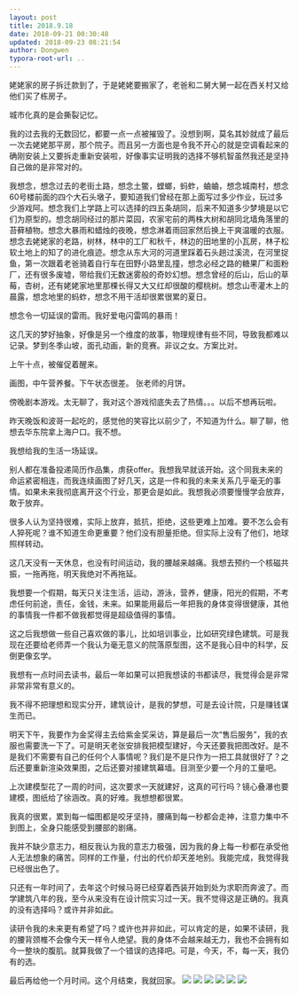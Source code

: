 ```yaml
---
layout: post
title: 2018.9.18
date: 2018-09-21 00:30:48
updated: 2018-09-23 08:21:54
author: Dongwen
typora-root-url: ..
---
```




姥姥家的房子拆迁款到了，于是姥姥要搬家了，老爸和二舅大舅一起在西关村又给他们买了栋房子。

城市化真的是会撕裂记忆。

我的过去我的无数回忆，都要一点一点被摧毁了。没想到啊，莫名其妙就成了最后一次去姥姥那平房，那个院子。而且另一方面也是令我不开心的就是空调看起来的确刚安装上又要拆走重新安装啦，好像事实证明我的选择不够机智虽然我还是坚持自己做的是非常对的。

我想念，想念过去的老街土路，想念土鳖，螳螂，蚂蚱，蛐蛐，想念城南村，想念60号楼前面的四个大石头墩子，要知道我们曾经在那上面写过多少作业，玩过多少游戏阿。想念我们上学路上可以选择的四五条胡同，后来不知道多少梦境是以它们为原型的。想念胡同经过的那片菜园，农家宅前的两株大树和胡同北墙角落里的苔藓植物。想念大暴雨和蜡烛的夜晚，想念淋着雨回家然后换上干爽温暖的衣服。想念去姥姥家的老路，树林，林中的工厂和秋千，林边的田地里的小瓦房，林子松软土地上的知了的进化痕迹。想念从东大河的河道里踩着石头趟过溪流，在河里捉鱼，第一次跟着老爸骑着自行车在田野小路里乱撞，想念必经之路的糖果厂和面粉厂，还有很多废墟，带给我们无数迷雾般的奇妙幻想。想念曾经的后山，后山的草莓，杏树，还有姥姥家地里那棵长得又大又红却很酸的樱桃树。想念山枣灌木上的晨露，想念地里的蚂蚱，想念不用干活却很累很累的夏日。

想念令一切延误的雷雨。我好爱电闪雷鸣的暴雨！

这几天的梦好抽象，好像是另一个维度的故事，物理规律有些不同，导致我都难以记录。梦到冬季山坡，面孔动画，新的竞赛。非议之女。方案比对。

上午十点，被催促着醒来。

画图，中午营养餐。下午状态很差。
张老师的月饼。

傍晚剧本游戏。太无聊了，我对这个游戏彻底失去了热情。。。以后不想再玩啦。

昨天晚饭和波哥一起吃的，感觉他的笑容比以前少了，不知道为什么。聊了聊，他想去华东院拿上海户口。我不想。

我想给我的生活一场延误。

别人都在准备投递简历作品集，虏获offer。我想我早就该开始。这个同我未来的命运紧密相连，而我连续画图了好几天，这是一件和我的未来关系几乎毫无的事情。如果未来我彻底离开这个行业，那更会是如此。我想我必须要慢慢学会放弃，敢于放弃。

很多人认为坚持很难，实际上放弃，抵抗，拒绝，这些更难上加难。要不怎么会有人猝死呢？谁不知道生命更重要？他们没有胆量拒绝。但实际上没有了他们，地球照样转动。

这几天没有一天休息，也没有时间运动，我的腰越来越痛。我想去预约一个核磁共振，一拖再拖，明天我绝对不再拖延。

我想要一个假期，每天只关注生活，运动，游泳，营养，健康，阳光的假期，不考虑任何前途，责任，金钱，未来。如果能用最后一年把我的身体变得很健康，其他的事情我一件都不做我都觉得是超级值得的事情。

这之后我想做一些自己喜欢做的事儿，比如培训事业，比如研究绿色建筑。可是我现在还要给老师弄一个我认为毫无意义的院落原型图，这不是我心目中的科学，反倒更像玄学。

我想有一点时间去读书，最后一年如果可以把我想读的书都读尽，我觉得会是非常非常非常有意义的。

我不得不把理想和现实分开，建筑设计，是我的梦想，可是去设计院，只是赚钱谋生而已。

明天下午，我要作为金奖得主去给紫金奖采访，算是最后一次“售后服务”，我的衣服也需要洗一下了。可是明天老张安排我把模型建好，今天还要我把图改好。是不是我们不需要有自己的任何个人事情呢？我们是不是只作为一把工具就很好了？之后还要重新渲染效果图，之后还要对接建筑幕墙。目测至少要一个月的工量吧。

上次建模型花了一周的时间，这次要求一天就建好，这真的可行吗？镜心叠瀑也要建模，图纸给了徐涵改。真的好难。我想想都很累。

我真的很累，累到每一幅图都是咬牙坚持，腰痛到每一秒都会走神，注意力集中不到图上，全身只能感受到腰部的剧痛。

我并不缺少意志力，相反我认为我的意志力极强，因为我的身上每一秒都在承受他人无法想象的痛苦。同样的工作量，付出的代价却天差地别。我能完成，我觉得我已经很出色了。

只还有一年时间了，去年这个时候马哥已经穿着西装开始到处为求职而奔波了。而学建筑八年的我，至今从来没有在设计院实习过一天。我不觉得这是正确的。我真的没有选择吗？或许并非如此。

读研令我的未来更有希望了吗？或许也并非如此，可以肯定的是，如果不读研，我的腰背颈椎不会像今天一样令人绝望。我的身体不会越来越无力，我也不会拥有如今一整块的腹肌。就算我做了一个错误的选择吧。可是，今天，不，每一天，我仍有的选。

最后再给他一个月时间。这个月结束，我就回家。
      ![](/img/in-post/p54152444.jpg)
![](/img/in-post/p54152457.jpg)
![](/img/in-post/p54152439.jpg)
![](/img/in-post/p54152443.jpg)
![](/img/in-post/p54152442.jpg)
![](/img/in-post/p54152441.jpg)

